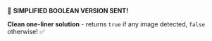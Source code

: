 
🎯 **SIMPLIFIED BOOLEAN VERSION SENT!**

**Clean one-liner solution** - returns `true` if any image detected, `false` otherwise! ✅